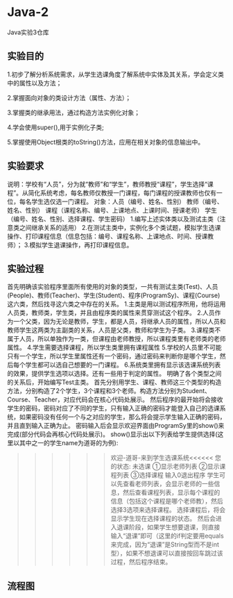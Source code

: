 # Java-2
Java实验3仓库

## 实验目的
  1.初步了解分析系统需求，从学生选课角度了解系统中实体及其关系，学会定义类中的属性以及方法；
  
  2.掌握面向对象的类设计方法（属性、方法）；
  
  3.掌握类的继承用法，通过构造方法实例化对象；
  
  4.学会使用super(),用于实例化子类;
  
  5.掌握使用Object根类的toString()方法，应用在相关对象的信息输出中。
## 实验要求
   说明：学校有“人员”，分为就“教师”和“学生”，教师教授“课程”，学生选择“课程”。从简化系统考虑，每名教师仅教授一门课程，每门课程的授课教师也仅有一位，每名学生选仅选一门课程。
   对象：人员（编号、姓名、性别）
         教师（编号、姓名、性别）
         课程（课程名称、编号、上课地点、上课时间、授课老师）
         学生（编号、姓名、性别、选择课程、学生密码）
   1.编写上述实体类以及测试主类（注意类之间继承关系的适用）
   2.在测试主类中，实例化多个类试题，模拟学生选课操作、打印课程信息（信息包括：编号、课程名称、上课地点、时间、授课教师）；
   3.模拟学生退课操作，再打印课程信息。
 ## 实验过程
   首先明确该实验程序里面所有使用的对象的类型，一共有测试主类(Test)、人员(People)、教师(Teacher)、学生(Student)、程序(ProgramSy)、课程(Course)这六类，然后找寻这六类之中存在的关系。
   1.主类是用以测试程序所用，他将运用人员类，教师类，学生类，并且由程序类的属性来贯穿测试这个程序。
   2.人员作为一个父类，因为无论是教师，学生，都是人员，将继承人员的属性，所以人员和教师学生这两类为主副类的关系，人员是父类，教师和学生为子类。
   3.课程类不属于人员，所以单独作为一类，但课程由老师教授，所以课程类里有老师类的老师属性。
   4.学生需要选择课程，所以学生类里拥有课程属性
   5.学校的人员里不可能只有一个学生，所以学生里属性还有一个密码，通过密码来判断你是哪个学生，然后每个学生都可以选自己想要的一门课程。
   6.系统类里拥有显示该选课系统列表的效果，提供学生选项以选择。还有一些用于判定的属性。
   明确了各个类型之间的关系后，开始编写Test主类。
   首先分别用学生、课程、教师这三个类型的构造方法，分别构造了2个学生，3个课程和3个老师。构造方法分别为Student、Course、Teacher，对应代码会在核心代码处展示。
   然后程序的最开始将会接收学生的密码，密码对应了不同的学生，只有输入正确的密码才能登入自己的选课系统，如果密码没有任何一个与之对应的学生，那么将会提示学生输入正确的密码，并且直到输入正确为止。
   密码输入后会显示欢迎界面由ProgramSy里的show()来完成(部分代码会再核心代码处展示)。
   show()显示出以下列表给学生提供选择(这里以其中之一的学生name为道哥的为例):
   >>>>>>欢迎-道哥-来到学生选课系统<<<<<<
   您的状态: 未选课
   ①显示老师列表
   ②显示课程列表
   ③选择课程
   输入0退出程序
   学生可以先查看老师列表，会显示老师的一些信息，然后查看课程列表，显示每个课程的信息（包括这个课程是哪个老师教），然后选择3选项来选择课程。
   选择课程后，将会显示学生现在选择课程的状态。
   然后会进入退课阶段，如果学生想要退课，则直接输入“退课”即可（这里的if判定要用equals来完成，因为“退课”是String型而不是int型），如果不想退课可以直接按回车跳过该过程，然后程序结束。
 ## 流程图
 
 ## 
